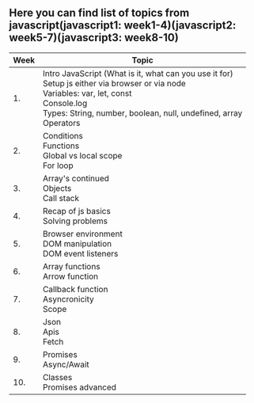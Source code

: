 ## Here you can find list of topics from javascript(javascript1: week1-4)(javascript2: week5-7)(javascript3: week8-10)

| Week | Topic | 
| ---- | ----- | 
|1.| Intro JavaScript (What is it, what can you use it for) <br> Setup js either via browser or via node <br> Variables: var, let, const <br> Console.log <br> Types: String, number, boolean, null, undefined, array <br> Operators
|2.| Conditions <br> Functions<br> Global vs local scope <br> For loop 
|3.| Array's continued <br> Objects <br> Call stack
|4.| Recap of js basics <br> Solving problems 
|5.| Browser environment<br>DOM manipulation <br> DOM event listeners 
|6.| Array functions <br> Arrow function| 
|7.| Callback function <br> Asyncronicity <br> Scope 
|8.| Json <br> Apis <br> Fetch| 
|9.| Promises <br> Async/Await | 
|10.| Classes <br> Promises advanced | 
